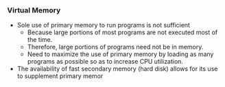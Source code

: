 ### Virtual Memory
- Sole use of primary memory to run programs is not sufficient
	- Because large portions of most programs are not executed most of the time.
	- Therefore, large portions of programs need not be in memory.
	- Need to maximize the use of primary memory by loading as many programs as possible so as to increase CPU utilization.
- The availability of fast secondary memory (hard disk) allows for its use to supplement primary memor